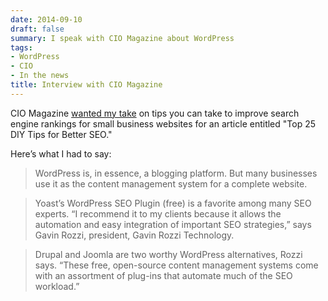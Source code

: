 ```yaml
---
date: 2014-09-10
draft: false
summary: I speak with CIO Magazine about WordPress
tags:
- WordPress
- CIO
- In the news
title: Interview with CIO Magazine
---
```

CIO Magazine [wanted my take](https://www.cio.com/article/2460827/search/seo-sem-top-25-diy-tips-for-better-seo.html) on tips you can take to improve search engine rankings for small business websites for an article entitled "Top 25 DIY Tips for Better SEO."

Here’s what I had to say:

>WordPress is, in essence, a blogging platform. But many businesses use it as the content management system for a complete website.

>Yoast’s WordPress SEO Plugin (free) is a favorite among many SEO experts. “I recommend it to my clients because it allows the automation and easy integration of important SEO strategies,” says Gavin Rozzi, president, Gavin Rozzi Technology.

>Drupal and Joomla are two worthy WordPress alternatives, Rozzi says. “These free, open-source content management systems come with an assortment of plug-ins that automate much of the SEO workload.”
